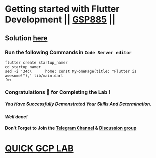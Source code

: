 # Getting started with Flutter Development || [GSP885](https://www.cloudskillsboost.google/focuses/18216?parent=catalog) ||

## Solution [here](https://youtu.be/sF7CXYlgp3o)

### Run the following Commands in `Code Server editor`

```
flutter create startup_namer
cd startup_namer
sed -i '34c\      home: const MyHomePage(title: "Flutter is awesome!"),' lib/main.dart
fwr
```

### Congratulations 🎉 for Completing the Lab !

##### *You Have Successfully Demonstrated Your Skills And Determination.*

#### *Well done!*

#### Don't Forget to Join the [Telegram Channel](https://t.me/QuickGcpLab) & [Discussion group](https://t.me/QuickGcpLabChats)

# [QUICK GCP LAB](https://www.youtube.com/@quickgcplab)
